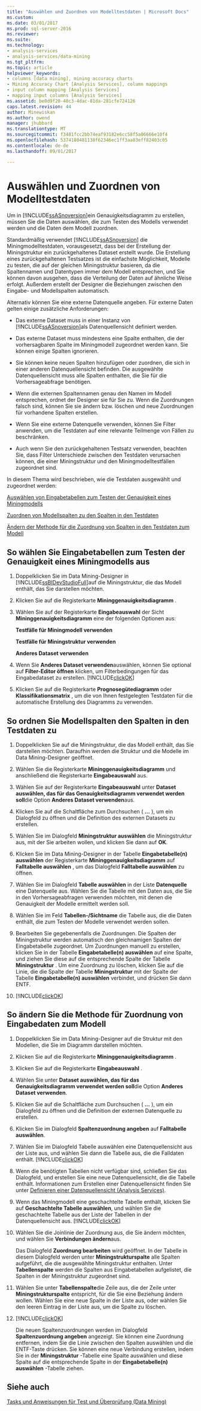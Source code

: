 ```yaml
---
title: "Auswählen und Zuordnen von Modelltestdaten | Microsoft Docs"
ms.custom: 
ms.date: 03/01/2017
ms.prod: sql-server-2016
ms.reviewer: 
ms.suite: 
ms.technology:
- analysis-services
- analysis-services/data-mining
ms.tgt_pltfrm: 
ms.topic: article
helpviewer_keywords:
- columns [data mining], mining accuracy charts
- Mining Accuracy Chart [Analysis Services], column mappings
- input column mapping [Analysis Services]
- mapping input columns [Analysis Services]
ms.assetid: be0d9f20-40c3-4dac-81da-281cfe724126
caps.latest.revision: 44
author: Minewiskan
ms.author: owend
manager: jhubbard
ms.translationtype: MT
ms.sourcegitcommit: f3481fcc2bb74eaf93182e6cc58f5a06666e10f4
ms.openlocfilehash: 5374180481138f62346ec1ff3aa83eff82403c05
ms.contentlocale: de-de
ms.lasthandoff: 09/01/2017

---
```

# <a name="choose-and-map-model-testing-data"></a>Auswählen und Zuordnen von Modelltestdaten
  Um in [!INCLUDE[ssASnoversion](../../includes/ssasnoversion-md.md)]ein Genauigkeitsdiagramm zu erstellen, müssen Sie die Daten auswählen, die zum Testen des Modells verwendet werden und die Daten dem Modell zuordnen.  
  
 Standardmäßig verwendet [!INCLUDE[ssASnoversion](../../includes/ssasnoversion-md.md)] die Miningmodelltestdaten, vorausgesetzt, dass bei der Erstellung der Miningstruktur ein zurückgehaltenes Dataset erstellt wurde. Die Erstellung eines zurückgehaltenen Testsatzes ist die einfachste Möglichkeit, Modelle zu testen, die auf der gleichen Miningstruktur basieren, da die Spaltennamen und Datentypen immer dem Modell entsprechen, und Sie können davon ausgehen, dass die Verteilung der Daten auf ähnliche Weise erfolgt. Außerdem erstellt der Designer die Beziehungen zwischen den Eingabe- und Modellspalten automatisch.  
  
 Alternativ können Sie eine externe Datenquelle angeben. Für externe Daten gelten einige zusätzliche Anforderungen:  
  
-   Das externe Dataset muss in einer Instanz von [!INCLUDE[ssASnoversion](../../includes/ssasnoversion-md.md)]als Datenquellensicht definiert werden.  
  
-   Das externe Dataset muss mindestens eine Spalte enthalten, die der vorhersagbaren Spalte im Miningmodell zugeordnet werden kann. Sie können einige Spalten ignorieren.  
  
-   Sie können keine neuen Spalten hinzufügen oder zuordnen, die sich in einer anderen Datenquellensicht befinden. Die ausgewählte Datenquellensicht muss alle Spalten enthalten, die Sie für die Vorhersageabfrage benötigen.  
  
-   Wenn die externen Spaltennamen genau den Namen im Modell entsprechen, ordnet der Designer sie für Sie zu. Wenn die Zuordnungen falsch sind, können Sie sie ändern bzw. löschen und neue Zuordnungen für vorhandene Spalten erstellen.  
  
-   Wenn Sie eine externe Datenquelle verwenden, können Sie Filter anwenden, um die Testdaten auf eine relevante Teilmenge von Fällen zu beschränken.  
  
-   Auch wenn Sie den zurückgehaltenen Testsatz verwenden, beachten Sie, dass Filter Unterschiede zwischen den Testdaten verursachen können, die einer Miningstruktur und den Miningmodelltestfällen zugeordnet sind.  
  
 In diesem Thema wird beschrieben, wie die Testdaten ausgewählt und zugeordnet werden:  
  
 [Auswählen von Eingabetabellen zum Testen der Genauigkeit eines Miningmodells](#bkmk_SelectInputs)  
  
 [Zuordnen von Modellspalten zu den Spalten in den Testdaten](#bkmk_MapColumns)  
  
 [Ändern der Methode für die Zuordnung von Spalten in den Testdaten zum Modell](#bkmk_ChangeMappings)  
  
##  <a name="bkmk_SelectInputs"></a> So wählen Sie Eingabetabellen zum Testen der Genauigkeit eines Miningmodells aus  
  
1.  Doppelklicken Sie im Data Mining-Designer in [!INCLUDE[ssBIDevStudioFull](../../includes/ssbidevstudiofull-md.md)]auf die Miningstruktur, die das Modell enthält, das Sie darstellen möchten.  
  
2.  Klicken Sie auf die Registerkarte **Mininggenauigkeitsdiagramm** .  
  
3.  Wählen Sie auf der Registerkarte **Eingabeauswahl** der Sicht **Mininggenauigkeitsdiagramm** eine der folgenden Optionen aus:  
  
     **Testfälle für Miningmodell verwenden**  
  
     **Testfälle für Miningstruktur verwenden**  
  
     **Anderes Dataset verwenden**  
  
4.  Wenn Sie **Anderes Dataset verwenden**auswählen, können Sie optional auf **Filter-Editor öffnen** klicken, um Filterbedingungen für das Eingabedataset zu erstellen. [!INCLUDE[clickOK](../../includes/clickok-md.md)]  
  
5.  Klicken Sie auf die Registerkarte **Prognosegütediagramm** oder **Klassifikationsmatrix** , um die von Ihnen festgelegten Testdaten für die automatische Erstellung des Diagramms zu verwenden.  
  
##  <a name="bkmk_MapColumns"></a> So ordnen Sie Modellspalten den Spalten in den Testdaten zu  
  
1.  Doppelklicken Sie auf die Miningstruktur, die das Modell enthält, das Sie darstellen möchten. Daraufhin werden die Struktur und die Modelle im Data Mining-Designer geöffnet.  
  
2.  Wählen Sie die Registerkarte **Mininggenauigkeitsdiagramm** und anschließend die Registerkarte **Eingabeauswahl** aus.  
  
3.  Wählen Sie auf der Registerkarte **Eingabeauswahl** unter **Dataset auswählen, das für das Genauigkeitsdiagramm verwendet werden soll**die Option **Anderes Dataset verwenden**aus.  
  
4.  Klicken Sie auf die Schaltfläche zum Durchsuchen ( **…** ), um ein Dialogfeld zu öffnen und die Definition des externen Datasets zu erstellen.  
  
5.  Wählen Sie im Dialogfeld **Miningstruktur auswählen** die Miningstruktur aus, mit der Sie arbeiten wollen, und klicken Sie dann auf **OK**.  
  
6.  Klicken Sie im Data Mining-Designer in der Tabelle **Eingabetabelle(n) auswählen** der Registerkarte **Mininggenauigkeitsdiagramm** auf **Falltabelle auswählen** , um das Dialogfeld **Falltabelle auswählen** zu öffnen.  
  
7.  Wählen Sie im Dialogfeld **Tabelle auswählen** in der Liste **Datenquelle** eine Datenquelle aus. Wählen Sie die Tabelle mit den Daten aus, die Sie in den Vorhersageabfragen verwenden möchten, mit denen die Genauigkeit der Modelle ermittelt werden soll.  
  
8.  Wählen Sie im Feld **Tabellen-/Sichtname** die Tabelle aus, die die Daten enthält, die zum Testen der Modelle verwendet werden sollen.  
  
9. Bearbeiten Sie gegebenenfalls die Zuordnungen. Die Spalten der Miningstruktur werden automatisch den gleichnamigen Spalten der Eingabetabelle zugeordnet. Um Zuordnungen manuell zu erstellen, klicken Sie in der Tabelle **Eingabetabelle(n) auswählen** auf eine Spalte, und ziehen Sie diese auf die entsprechende Spalte der Tabelle **Miningstruktur** . Um eine Zuordnung zu löschen, klicken Sie auf die Linie, die die Spalte der Tabelle **Miningstruktur** mit der Spalte der Tabelle **Eingabetabelle(n) auswählen** verbindet, und drücken Sie dann ENTF.  
  
10. [!INCLUDE[clickOK](../../includes/clickok-md.md)]  
  
##  <a name="bkmk_ChangeMappings"></a> So ändern Sie die Methode für Zuordnung von Eingabedaten zum Modell  
  
1.  Doppelklicken Sie im Data Mining-Designer auf die Struktur mit den Modellen, die Sie im Diagramm darstellen möchten.  
  
2.  Klicken Sie auf die Registerkarte **Mininggenauigkeitsdiagramm** .  
  
3.  Klicken Sie auf die Registerkarte **Eingabeauswahl** .  
  
4.  Wählen Sie unter **Dataset auswählen, das für das Genauigkeitsdiagramm verwendet werden soll**die Option **Anderes Dataset verwenden**.  
  
5.  Klicken Sie auf die Schaltfläche zum Durchsuchen ( **…** ), um ein Dialogfeld zu öffnen und die Definition der externen Datenquelle zu erstellen.  
  
6.  Klicken Sie im Dialogfeld **Spaltenzuordnung angeben** auf **Falltabelle auswählen**.  
  
7.  Wählen Sie im Dialogfeld Tabelle auswählen eine Datenquellensicht aus der Liste aus, und wählen Sie dann die Tabelle aus, die die Falldaten enthält. [!INCLUDE[clickOK](../../includes/clickok-md.md)]  
  
8.  Wenn die benötigten Tabellen nicht verfügbar sind, schließen Sie das Dialogfeld, und erstellen Sie eine neue Datenquellensicht, die die Tabelle enthält. Informationen zum Erstellen einer Datenquellensicht finden Sie unter [Definieren einer Datenquellensicht &#40;Analysis Services&#41;](../../analysis-services/multidimensional-models/defining-a-data-source-view-analysis-services.md).  
  
9. Wenn das Miningmodell eine geschachtelte Tabelle enthält, klicken Sie auf **Geschachtelte Tabelle auswählen**, und wählen Sie die geschachtelte Tabelle aus der Liste der Tabellen in der Datenquellensicht aus. [!INCLUDE[clickOK](../../includes/clickok-md.md)]  
  
10. Wählen Sie die Joinlinie der Zuordnung aus, die Sie ändern möchten, und wählen Sie **Verbindungen ändern**aus.  
  
     Das Dialogfeld **Zuordnung bearbeiten** wird geöffnet. In der Tabelle in diesem Dialogfeld werden unter **Miningstrukturspalte** alle Spalten aufgeführt, die die ausgewählte Miningstruktur enthalten. Unter **Tabellenspalte** werden die Spalten aus Eingabetabellen aufgelistet, die Spalten in der Miningstruktur zugeordnet sind.  
  
11. Wählen Sie unter **Tabellenspalte**die Zeile aus, die der Zeile unter **Miningstrukturspalte** entspricht, für die Sie eine Beziehung ändern wollen. Wählen Sie eine neue Spalte in der Liste aus, oder wählen Sie den leeren Eintrag in der Liste aus, um die Spalte zu löschen.  
  
12. [!INCLUDE[clickOK](../../includes/clickok-md.md)]  
  
     Die neuen Spaltenzuordnungen werden im Dialogfeld **Spaltenzuordnung angeben** angezeigt. Sie können eine Zuordnung entfernen, indem Sie die Linie zwischen den Spalten auswählen und die ENTF-Taste drücken. Sie können eine neue Verbindung erstellen, indem Sie in der **Miningstruktur** -Tabelle eine Spalte auswählen und diese Spalte auf die entsprechende Spalte in der **Eingabetabelle(n) auswählen** -Tabelle ziehen.  
  
## <a name="see-also"></a>Siehe auch  
 [Tasks und Anweisungen für Test und Überprüfung &#40;Data Mining&#41;](../../analysis-services/data-mining/testing-and-validation-tasks-and-how-tos-data-mining.md)  
  
  
